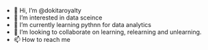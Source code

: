 - 👋 Hi, I’m @dokitaroyalty
- 👀 I’m interested in data sceince
- 🌱 I’m currently learning pythnn for data analytics
- 💞️ I’m looking to collaborate on learning, relearning and unlearning.
- 📫 How to reach me 

<!---
dokitaroyalty/dokitaroyalty is a ✨ special ✨ repository because its `README.md` (this file) appears on your GitHub profile.
You can click the Preview link to take a look at your changes.
--->

